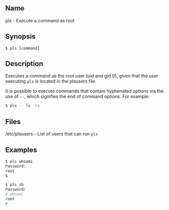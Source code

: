 ## Name

pls - Execute a command as root

## Synopsis

```**sh
$ pls [command]
```

## Description

Executes a command as the root user (uid and gid 0), given that the user executing `pls` is located in
the plsusers file.

It is possible to execute commands that contain hyphenated options via the use of `--`, which signifies the
end of command options. For example:

```sh
$ pls -- ls -la
```

## Files
/etc/plsusers - List of users that can run `pls`

## Examples

```sh
$ pls whoami
Password:
root
$
```

```sh
$ pls sh
Password:
# whoami
root
#
```

